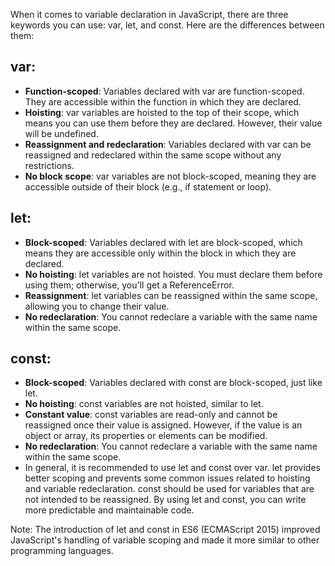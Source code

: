 
When it comes to variable declaration in JavaScript, there are three keywords you can use: var, let, and const. Here are the differences between them:

## var:

* **Function-scoped**: Variables declared with var are function-scoped. They are accessible within the function in which they are declared.
* **Hoisting**: var variables are hoisted to the top of their scope, which means you can use them before they are declared. However, their value will be undefined.
* **Reassignment and redeclaration**: Variables declared with var can be reassigned and redeclared within the same scope without any restrictions.
* **No block scope**: var variables are not block-scoped, meaning they are accessible outside of their block (e.g., if statement or loop).
## let:

* **Block-scoped**: Variables declared with let are block-scoped, which means they are accessible only within the block in which they are declared.
* **No hoisting**: let variables are not hoisted. You must declare them before using them; otherwise, you'll get a ReferenceError.
* **Reassignment**: let variables can be reassigned within the same scope, allowing you to change their value.
* **No redeclaration**: You cannot redeclare a variable with the same name within the same scope.
## const:

* **Block-scoped**: Variables declared with const are block-scoped, just like let.
* **No hoisting**: const variables are not hoisted, similar to let.
* **Constant value**: const variables are read-only and cannot be reassigned once their value is assigned. However, if the value is an object or array, its properties or elements can be modified.
* **No redeclaration**: You cannot redeclare a variable with the same name within the same scope.
* In general, it is recommended to use let and const over var. let provides better scoping and prevents some common issues related to hoisting and variable redeclaration. const should be used for variables that are not intended to be reassigned. By using let and const, you can write more predictable and maintainable code.

Note: The introduction of let and const in ES6 (ECMAScript 2015) improved JavaScript's handling of variable scoping and made it more similar to other programming languages.
